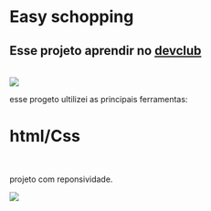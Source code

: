 <h1>Easy schopping</h1>


<h2>Esse projeto aprendir no <a href="https://rodolfomori.com.br/devclub">devclub</a></h2>
<br>
<img src="https://github.com/user-attachments/assets/ffa51a04-d068-481b-a27a-8e59702c5c73" />
<p>esse progeto ultilizei as principais ferramentas:<h1>html/Css</h1></p>
<br>
<p>projeto com reponsividade.</p>
<img src="https://github.com/user-attachments/assets/88b10dcd-ca07-4023-91dd-1511f069b85a" />


